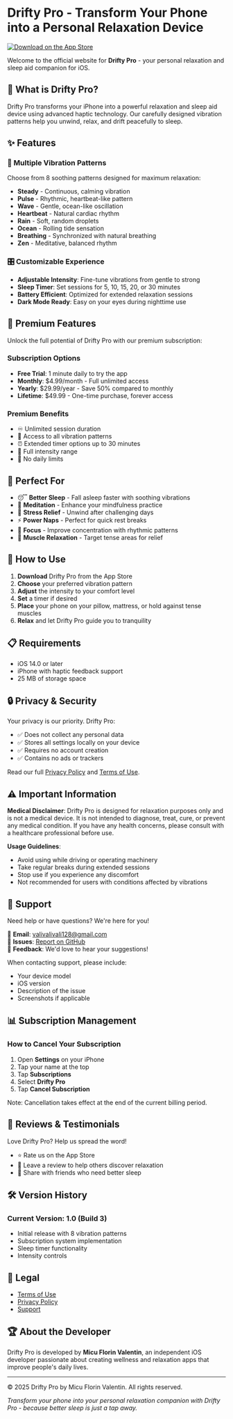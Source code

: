 # Drifty Pro - Transform Your Phone into a Personal Relaxation Device

[![Download on the App Store](https://developer.apple.com/app-store/marketing/guidelines/images/badge-download-on-the-app-store.svg)](https://apps.apple.com/app/drifty-pro)

Welcome to the official website for **Drifty Pro** - your personal relaxation and sleep aid companion for iOS.

## 🌙 What is Drifty Pro?

Drifty Pro transforms your iPhone into a powerful relaxation and sleep aid device using advanced haptic technology. Our carefully designed vibration patterns help you unwind, relax, and drift peacefully to sleep.

## ✨ Features

### 🎵 Multiple Vibration Patterns
Choose from 8 soothing patterns designed for maximum relaxation:
- **Steady** - Continuous, calming vibration
- **Pulse** - Rhythmic, heartbeat-like pattern
- **Wave** - Gentle, ocean-like oscillation
- **Heartbeat** - Natural cardiac rhythm
- **Rain** - Soft, random droplets
- **Ocean** - Rolling tide sensation
- **Breathing** - Synchronized with natural breathing
- **Zen** - Meditative, balanced rhythm

### 🎛️ Customizable Experience
- **Adjustable Intensity**: Fine-tune vibrations from gentle to strong
- **Sleep Timer**: Set sessions for 5, 10, 15, 20, or 30 minutes
- **Battery Efficient**: Optimized for extended relaxation sessions
- **Dark Mode Ready**: Easy on your eyes during nighttime use

## 💎 Premium Features

Unlock the full potential of Drifty Pro with our premium subscription:

### Subscription Options
- **Free Trial**: 1 minute daily to try the app
- **Monthly**: $4.99/month - Full unlimited access
- **Yearly**: $29.99/year - Save 50% compared to monthly
- **Lifetime**: $49.99 - One-time purchase, forever access

### Premium Benefits
- ♾️ Unlimited session duration
- 🎨 Access to all vibration patterns
- ⏰ Extended timer options up to 30 minutes
- 💪 Full intensity range
- 🚫 No daily limits

## 📱 Perfect For

- 😴 **Better Sleep** - Fall asleep faster with soothing vibrations
- 🧘 **Meditation** - Enhance your mindfulness practice
- 💆 **Stress Relief** - Unwind after challenging days
- ⚡ **Power Naps** - Perfect for quick rest breaks
- 🎯 **Focus** - Improve concentration with rhythmic patterns
- 💪 **Muscle Relaxation** - Target tense areas for relief

## 🚀 How to Use

1. **Download** Drifty Pro from the App Store
2. **Choose** your preferred vibration pattern
3. **Adjust** the intensity to your comfort level
4. **Set** a timer if desired
5. **Place** your phone on your pillow, mattress, or hold against tense muscles
6. **Relax** and let Drifty Pro guide you to tranquility

## 📋 Requirements

- iOS 14.0 or later
- iPhone with haptic feedback support
- 25 MB of storage space

## 🔒 Privacy & Security

Your privacy is our priority. Drifty Pro:
- ✅ Does not collect any personal data
- ✅ Stores all settings locally on your device
- ✅ Requires no account creation
- ✅ Contains no ads or trackers

Read our full [Privacy Policy](https://valivalivali.github.io/Drifty-Pro/PRIVACY) and [Terms of Use](https://valivalivali.github.io/Drifty-Pro/TERMS).

## ⚠️ Important Information

**Medical Disclaimer**: Drifty Pro is designed for relaxation purposes only and is not a medical device. It is not intended to diagnose, treat, cure, or prevent any medical condition. If you have any health concerns, please consult with a healthcare professional before use.

**Usage Guidelines**:
- Avoid using while driving or operating machinery
- Take regular breaks during extended sessions
- Stop use if you experience any discomfort
- Not recommended for users with conditions affected by vibrations

## 🤝 Support

Need help or have questions? We're here for you!

📧 **Email**: [valivalivali128@gmail.com](mailto:valivalivali128@gmail.com)  
📝 **Issues**: [Report on GitHub](https://github.com/valivalivali/Drifty-Pro/issues)  
💬 **Feedback**: We'd love to hear your suggestions!

When contacting support, please include:
- Your device model
- iOS version
- Description of the issue
- Screenshots if applicable

## 📊 Subscription Management

### How to Cancel Your Subscription

1. Open **Settings** on your iPhone
2. Tap your name at the top
3. Tap **Subscriptions**
4. Select **Drifty Pro**
5. Tap **Cancel Subscription**

Note: Cancellation takes effect at the end of the current billing period.

## 🌟 Reviews & Testimonials

Love Drifty Pro? Help us spread the word!
- ⭐ Rate us on the App Store
- 📝 Leave a review to help others discover relaxation
- 🔗 Share with friends who need better sleep

## 🛠️ Version History

### Current Version: 1.0 (Build 3)
- Initial release with 8 vibration patterns
- Subscription system implementation
- Sleep timer functionality
- Intensity controls

## 📜 Legal

- [Terms of Use](https://valivalivali.github.io/Drifty-Pro/TERMS)
- [Privacy Policy](https://valivalivali.github.io/Drifty-Pro/PRIVACY)
- [Support](mailto:valivalivali128@gmail.com)

## 🏆 About the Developer

Drifty Pro is developed by **Micu Florin Valentin**, an independent iOS developer passionate about creating wellness and relaxation apps that improve people's daily lives.

---

© 2025 Drifty Pro by Micu Florin Valentin. All rights reserved.

*Transform your phone into your personal relaxation companion with Drifty Pro - because better sleep is just a tap away.*
